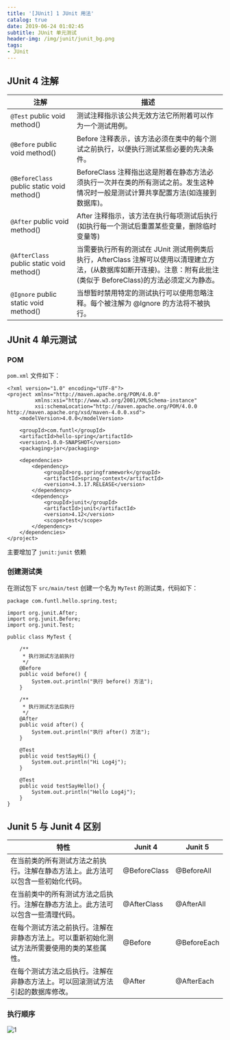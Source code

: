 ```yaml
---
title: '[JUnit] 1 JUnit 用法'
catalog: true
date: 2019-06-24 01:02:45
subtitle: JUnit 单元测试
header-img: /img/junit/junit_bg.png
tags:
- JUnit
---
```


## JUnit 4 注解
| 注解                                        | 描述                                                                                                   |
|-------------------------------------------|------------------------------------------------------------------------------------------------------|
| `@Test`  public void method()               | 测试注释指示该公共无效方法它所附着可以作为一个测试用例。                                                                         |
| `@Before`  public void method()             | Before 注释表示，该方法必须在类中的每个测试之前执行，以便执行测试某些必要的先决条件。                                                       |
| `@BeforeClass`  public static void method() | BeforeClass 注释指出这是附着在静态方法必须执行一次并在类的所有测试之前。发生这种情况时一般是测试计算共享配置方法(如连接到数据库)。                             |
| `@After`  public void method()              | After 注释指示，该方法在执行每项测试后执行(如执行每一个测试后重置某些变量，删除临时变量等)                                                    |
| `@AfterClass`  public static void method()  | 当需要执行所有的测试在 JUnit 测试用例类后执行，AfterClass 注解可以使用以清理建立方法，(从数据库如断开连接)。注意：附有此批注(类似于 BeforeClass)的方法必须定义为静态。 |
| `@Ignore`  public static void method()      | 当想暂时禁用特定的测试执行可以使用忽略注释。每个被注解为 @Ignore 的方法将不被执行。                                                       |

## JUnit 4 单元测试
### POM
`pom.xml` 文件如下：
```
<?xml version="1.0" encoding="UTF-8"?>
<project xmlns="http://maven.apache.org/POM/4.0.0"
         xmlns:xsi="http://www.w3.org/2001/XMLSchema-instance"
         xsi:schemaLocation="http://maven.apache.org/POM/4.0.0 http://maven.apache.org/xsd/maven-4.0.0.xsd">
    <modelVersion>4.0.0</modelVersion>

    <groupId>com.funtl</groupId>
    <artifactId>hello-spring</artifactId>
    <version>1.0.0-SNAPSHOT</version>
    <packaging>jar</packaging>

    <dependencies>
        <dependency>
            <groupId>org.springframework</groupId>
            <artifactId>spring-context</artifactId>
            <version>4.3.17.RELEASE</version>
        </dependency>
        <dependency>
            <groupId>junit</groupId>
            <artifactId>junit</artifactId>
            <version>4.12</version>
            <scope>test</scope>
        </dependency>
    </dependencies>
</project>
```
主要增加了 `junit:junit` 依赖

### 创建测试类
在测试包下 `src/main/test` 创建一个名为 `MyTest` 的测试类，代码如下：
```
package com.funtl.hello.spring.test;

import org.junit.After;
import org.junit.Before;
import org.junit.Test;

public class MyTest {

    /**
     * 执行测试方法前执行
     */
    @Before
    public void before() {
        System.out.println("执行 before() 方法");
    }

    /**
     * 执行测试方法后执行
     */
    @After
    public void after() {
        System.out.println("执行 after() 方法");
    }

    @Test
    public void testSayHi() {
        System.out.println("Hi Log4j");
    }

    @Test
    public void testSayHello() {
        System.out.println("Hello Log4j");
    }
}
```

## 	Junit 5 与 Junit 4 区别
| 特性                                             | Junit 4      | Junit 5     |
|------------------------------------------------|--------------|-------------|
| 在当前类的所有测试方法之前执行。注解在静态方法上。此方法可以包含一些初始化代码。       | @BeforeClass | @BeforeAll  |
| 在当前类中的所有测试方法之后执行。注解在静态方法上。此方法可以包含一些清理代码。       | @AfterClass  | @AfterAll   |
| 在每个测试方法之前执行。注解在非静态方法上。可以重新初始化测试方法所需要使用的类的某些属性。 | @Before      | @BeforeEach |
| 在每个测试方法之后执行。注解在非静态方法上。可以回滚测试方法引起的数据库修改。        | @After       | @AfterEach  |


### 执行顺序

![1](1.png)

